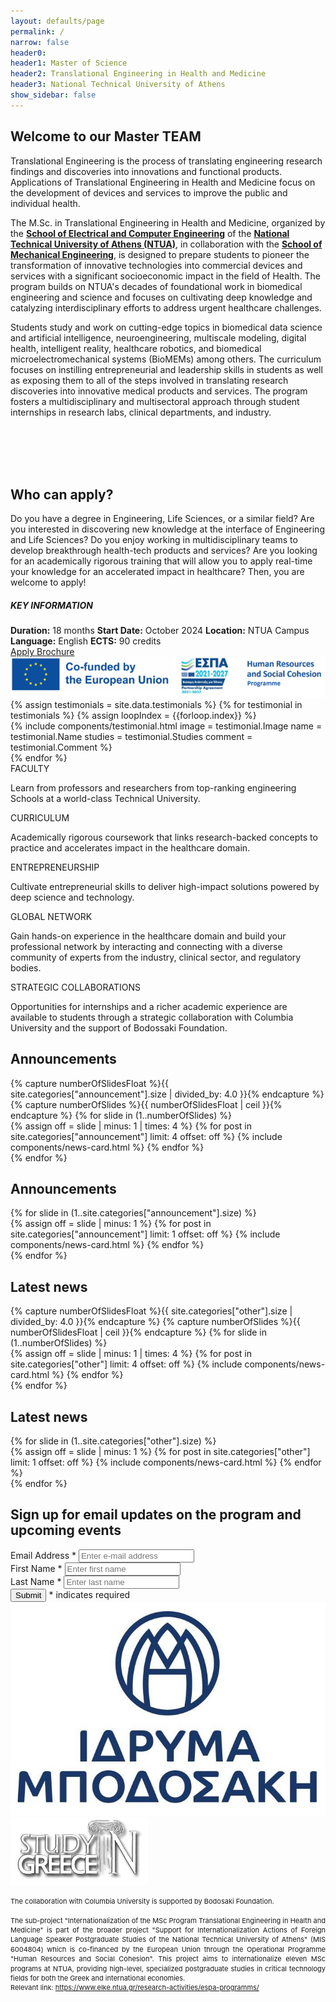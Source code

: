 ```yaml
---
layout: defaults/page
permalink: /
narrow: false
header0:
header1: Master of Science
header2: Translational Engineering in Health and Medicine
header3: National Technical University of Athens
show_sidebar: false
---
```

<div class="container pb-5">
    <div class="row">
        <div class="col-lg-8 col-sm-12 pl-0 pr-0">
            <div class="col-12">
                <h2>Welcome to our Master TEAM</h2>
                <p>
                    Translational Engineering is the process of translating engineering research findings
                    and discoveries into innovations and functional products. Applications of Translational
                    Engineering in Health and Medicine focus on the development of devices and services to
                    improve the public and individual health.
                </p>
                <p>
                    The M.Sc. in Translational Engineering in Health and Medicine, organized by the
                    <a href="https://www.ece.ntua.gr/en"><strong>School of Electrical and Computer Engineering</strong></a>
                    of the <a href="https://www.ntua.gr/en/"><strong>National Technical University of Athens (NTUA)</strong></a>,
                    in collaboration with the <a href="http://www.mech.ntua.gr/en/"><strong>School of Mechanical Engineering</strong></a>,
                    is designed to prepare students to pioneer the transformation of innovative technologies into commercial
                    devices and services with a significant socioeconomic impact in the field of Health. The program builds
                    on NTUA's decades of foundational work in biomedical engineering and science and focuses on cultivating
                    deep knowledge and catalyzing interdisciplinary efforts to address urgent healthcare challenges.
                </p>
                <p>
                    Students study and work on cutting-edge topics in biomedical data science and artificial
                    intelligence, neuroengineering, multiscale modeling, digital health, intelligent reality, healthcare
                    robotics, and biomedical microelectromechanical systems (BioMEMs) among others. The curriculum focuses
                    on instilling entrepreneurial and leadership skills in students as well as exposing them to all of the
                    steps involved in translating research discoveries into innovative medical products and services.
                    The program fosters a multidisciplinary and multisectoral approach through student internships in
                    research labs, clinical departments, and industry.
                </p>
            </div>
            <br>
             <br>
             <br>
             <br>
            <div class="col-12">
                <h2>Who can apply?</h2>
                <p>
                    Do you have a degree in Engineering, Life Sciences, or a similar field? Are you interested in
                    discovering new knowledge at the interface of Engineering and Life Sciences? Do you enjoy
                    working in multidisciplinary teams to develop breakthrough health-tech products and services?
                    Are you looking for an academically rigorous training that will allow you to apply real-time
                    your knowledge for an accelerated impact in healthcare? Then, you are welcome to apply!
                </p>
            </div>
        </div>
        <div class="col-lg-4 col-sm-12 pl-3 pr-0">
            <div class="card text-white background-color-main border-0">
                <div class="card-body grey-box">
                    <h5 class="card-title text-center">KEY INFORMATION</h5>
                    <div class="d-flex flex-column card-text text-center">
                        <label class="mb-0"><strong>Duration:</Strong> 18 months</label>
                        <label class="mb-0"><strong>Start Date:</Strong> October 2024</label>
                        <label class="mb-0"><strong>Location:</Strong> NTUA Campus</label>
                        <label class="mb-0"><strong>Language:</Strong> English</label>
                        <label class="mb-0"><strong>ECTS:</Strong> 90 credits</label>
                    </div>
                </div>
            </div>
            <div class="col-12 mt-4 px-0">
                <a href="{{ site.baseurl }}/admissions" role="button" class="btn btn-custom">
                    <i class="fa-regular fa-pen-to-square fa-lg mr-2"></i>Apply
                </a>
                <a href="{{ site.baseurl }}/files/MasterTEAM-Brochure.pdf" role="button" class="btn btn-custom mt-3" target="_blank">
                    <i class="fa-solid fa-download fa-lg mr-2"></i>Brochure
                </a>
                <a href="https://www.elke.ntua.gr/research-activities/espa-programms/" target="_blank">
                    <img  role="button" class="btn btn-custom mt-3"  decoding="async" src="theme/img/logos/espa-logo-english.png">
                </a>
            </div>
            <div class="carousel carousel-testimonials slide w-100 mt-5" data-ride="carousel" data-interval="5000" id="testimonialsCarousel">
                <div class="row align-items-center">
                    <div class="col-12 lead testimonials-controls">
                        <a class="btn btn-carousel prev-tes" title="go back">
                            <i class="fa-solid fa-chevron-left fa-lg colored-main"></i>
                        </a>
                        <a class="btn btn-carousel next-tes" title="more">
                            <i class="fa-solid fa-chevron-right fa-lg colored-main"></i>
                        </a>
                    </div>
                </div>
                <div class="row pt-0 mt-2">
                    <div class="carousel-inner">
                        {% assign testimonials = site.data.testimonials %}
                        {% for testimonial in testimonials %}
                        {% assign loopIndex = {{forloop.index}} %}
                            <div class='{% if loopIndex == 1 %}carousel-item active{% else %}carousel-item{% endif %} justify-content-center'>
                                <div class="card-deck">
                                    {% include components/testimonial.html
                                        image = testimonial.Image
                                        name = testimonial.Name
                                        studies = testimonial.Studies
                                        comment = testimonial.Comment
                                    %}
                                </div>
                            </div>
                        {% endfor %}
                    </div>
                </div>
            </div>
        </div>
    </div>
    <div class="row mt-4 pl-2">
        <div class="custom-information-box col-12 px-0">
            <div class="row">
                <div class="information-box-component col">
                    <label class="title">
                        FACULTY
                    </label>
                    <p class="text">
                        Learn from professors and researchers from top-ranking engineering Schools at a world-class Technical University.
                    </p>
                </div>
                <div class="information-box-component col">
                    <label class="title">
                        CURRICULUM
                    </label>
                    <p class="text">
                        Academically rigorous coursework that links research-backed concepts to practice and accelerates impact in the healthcare domain.
                    </p>
                </div>
                <div class="information-box-component col">
                    <label class="title">
                        ENTREPRENEURSHIP
                    </label>
                    <p class="text">
                        Cultivate entrepreneurial skills to deliver high-impact solutions powered by deep science and technology.
                    </p>
                </div>
                <div class="information-box-component col">
                    <label class="title">
                        GLOBAL NETWORK
                    </label>
                    <p class="text">
                        Gain hands-on experience in the healthcare domain and build your professional network by interacting and connecting with a diverse community of experts from the industry, clinical sector, and regulatory bodies.
                    </p>
                </div>
                <div class="information-box-component col">
                    <label class="title">
                        STRATEGIC COLLABORATIONS
                    </label>
                    <p class="text">
                        Opportunities for internships and a richer academic experience are available to students through a strategic collaboration with Columbia University and the support of Bodossaki Foundation.
                    </p>
                </div>
            </div>
        </div>
    </div>
    <div class="row mt-5">
        <div class="carousel carousel-desktop carousel-desktop-announcement slide w-100" data-ride="false" data-interval="false" id="postsCarouselDesktop">
            <div class="row align-items-center">
                <div class="col-lg-10 col-8">
                    <h2>Announcements</h2>
                </div>
                <div class="col-lg-2 col-4 text-md-right lead d-flex justify-content-end">
                    <a class="btn btn-carousel prev-desk-announcement" title="go back">
                        <i class="fa-solid fa-chevron-left fa-lg colored-main"></i>
                    </a>
                    <a class="btn btn-carousel next-desk-announcement" title="more">
                        <i class="fa-solid fa-chevron-right fa-lg colored-main"></i>
                    </a>
                </div>
            </div>
            <div class="row pt-0 mt-2">
                <div class="carousel-inner">
                    {% capture numberOfSlidesFloat %}{{ site.categories["announcement"].size | divided_by: 4.0 }}{% endcapture %}
                    {% capture numberOfSlides %}{{ numberOfSlidesFloat | ceil }}{% endcapture %}
                    {% for slide in (1..numberOfSlides) %}
                        <div class='{% if slide == 1 %}carousel-item active{% else %}carousel-item{% endif %}'>
                            <div class="card-deck news-cards-container">
                                {% assign off = slide | minus: 1 | times: 4 %}
                                {% for post in site.categories["announcement"] limit: 4 offset: off %}
                                    {% include components/news-card.html %}
                                {% endfor %}
                            </div>
                        </div>
                    {% endfor %}
                </div>
            </div>
        </div>
        <div class="carousel carousel-mobile carousel-mobile-announcement slide w-100" data-ride="false" data-interval="false" id="postsCarouselMobile">
            <div class="row align-items-center">
                <div class="col-lg-10 col-8">
                    <h2>Announcements</h2>
                </div>
                <div class="col-lg-2 col-4 text-md-right lead d-flex justify-content-end">
                    <a class="btn btn-carousel prev-mob-announcement" title="go back">
                        <i class="fa-solid fa-chevron-left fa-lg colored-main"></i>
                    </a>
                    <a class="btn btn-carousel next-mob-announcement" title="more">
                        <i class="fa-solid fa-chevron-right fa-lg colored-main"></i>
                    </a>
                </div>
            </div>
            <div class="row pt-0 mt-2">
                <div class="carousel-inner">
                    {% for slide in (1..site.categories["announcement"].size) %}
                        <div class='{% if slide == 1 %}carousel-item active{% else %}carousel-item{% endif %}'>
                            <div class="card-deck news-cards-container">
                                {% assign off = slide | minus: 1 %}
                                {% for post in site.categories["announcement"] limit: 1 offset: off %}
                                    {% include components/news-card.html %}
                                {% endfor %}
                            </div>
                        </div>
                    {% endfor %}
                </div>
            </div>
        </div>
    </div>
    <div class="row mt-5">
        <div class="carousel carousel-desktop carousel-desktop-news slide w-100" data-ride="false" data-interval="false" id="postsCarouselDesktop">
            <div class="row align-items-center">
                <div class="col-lg-10 col-8">
                    <h2>Latest news</h2>
                </div>
                <div class="col-lg-2 col-4 text-md-right lead d-flex justify-content-end">
                    <a class="btn btn-carousel prev-desk-news" title="go back">
                        <i class="fa-solid fa-chevron-left fa-lg colored-main"></i>
                    </a>
                    <a class="btn btn-carousel next-desk-news" title="more">
                        <i class="fa-solid fa-chevron-right fa-lg colored-main"></i>
                    </a>
                </div>
            </div>
            <div class="row pt-0 mt-2">
                <div class="carousel-inner">
                    {% capture numberOfSlidesFloat %}{{ site.categories["other"].size | divided_by: 4.0 }}{% endcapture %}
                    {% capture numberOfSlides %}{{ numberOfSlidesFloat | ceil }}{% endcapture %}
                    {% for slide in (1..numberOfSlides) %}
                        <div class='{% if slide == 1 %}carousel-item active{% else %}carousel-item{% endif %}'>
                            <div class="card-deck news-cards-container">
                                {% assign off = slide | minus: 1 | times: 4 %}
                                {% for post in site.categories["other"] limit: 4 offset: off %}
                                    {% include components/news-card.html %}
                                {% endfor %}
                            </div>
                        </div>
                    {% endfor %}
                </div>
            </div>
        </div>
        <div class="carousel carousel-mobile carousel-mobile-news slide w-100" data-ride="false" data-interval="false" id="postsCarouselMobile">
            <div class="row align-items-center">
                <div class="col-lg-10 col-8">
                    <h2>Latest news</h2>
                </div>
                <div class="col-lg-2 col-4 text-md-right lead d-flex justify-content-end">
                    <a class="btn btn-carousel prev-mob-news" title="go back">
                        <i class="fa-solid fa-chevron-left fa-lg colored-main"></i>
                    </a>
                    <a class="btn btn-carousel next-mob-news" title="more">
                        <i class="fa-solid fa-chevron-right fa-lg colored-main"></i>
                    </a>
                </div>
            </div>
            <div class="row pt-0 mt-2">
                <div class="carousel-inner">
                    {% for slide in (1..site.categories["other"].size) %}
                        <div class='{% if slide == 1 %}carousel-item active{% else %}carousel-item{% endif %}'>
                            <div class="card-deck news-cards-container">
                                {% assign off = slide | minus: 1 %}
                                {% for post in site.categories["other"] limit: 1 offset: off %}
                                    {% include components/news-card.html %}
                                {% endfor %}
                            </div>
                        </div>
                    {% endfor %}
                </div>
            </div>
        </div>
    </div>
    <div class="row mt-5 pl-2">
        <h2>Sign up for email updates on the program and upcoming events</h2>
        <div id="mc_embed_signup" class="form-container">
            <form action="https://ntua.us12.list-manage.com/subscribe/post?u=2294fad3462396a281ff35e61&amp;id=edfa3a462d" method="post" id="mc-embedded-subscribe-form" name="mc-embedded-subscribe-form" class="validate" target="_blank" novalidate>
                <div id="mc_embed_signup_scroll">
                    <div class="mc-field-group form-group">
                        <label for="mce-EMAIL" class="font-weight-bold">Email Address <span class="asterisk colored-main">*</span></label>
                        <input type="email" value="" name="EMAIL" class="required email form-control" id="mce-EMAIL" placeholder="Enter e-mail address" required>
                    </div>
                    <div class="mc-field-group form-group">
                        <label for="mce-FNAME" class="font-weight-bold">First Name <span class="asterisk colored-main">*</span></label>
                        <input type="text" value="" name="FNAME" class="required form-control" id="mce-FNAME" placeholder="Enter first name" required>
                    </div>
                    <div class="mc-field-group form-group">
                        <label for="mce-LNAME" class="font-weight-bold">Last Name <span class="asterisk colored-main">*</span></label>
                        <input type="text" value="" name="LNAME" class="required form-control" id="mce-LNAME" placeholder="Enter last name" required>
                    </div>
                    <div id="mce-responses" class="clear foot">
                        <div class="response" id="mce-error-response" style="display:none"></div>
                        <div class="response" id="mce-success-response" style="display:none"></div>
                    </div>
                    <!-- real people should not fill this in and expect good things - do not remove this or risk form bot signups-->
                    <div style="position: absolute; left: -5000px;" aria-hidden="true"><input type="text" name="b_2294fad3462396a281ff35e61_edfa3a462d" tabindex="-1" value=""></div>
                    <div class="optionalParent">
                        <div class="clear foot">
                            <button type="submit" value="Subscribe" name="subscribe" id="mc-embedded-subscribe" class="btn btn-primary">Submit</button>
                            <span class="indicates-required float-right font-italic pt-2"><span class="asterisk colored-main font-weight-bold">*</span> indicates required</span>
                        </div>
                    </div>
                </div>
            </form>
        </div>
    </div>
    <div class="disclaimer-footer">
        <div class="disclaimer-logos">
            <a class="logo-footer-secondary" href="https://www.bodossaki.gr/en/" target="_blank">
                <img decoding="async" src="theme/img/logos/mpodosaki.jpg">
            </a>
            <a class="logo-footer-primary" href="https://studyingreece.edu.gr/" target="_blank">
                <img decoding="async" src="theme/img/logos/sig_logo_2.png">
            </a>
        </div>
        <div class="disclaimer-text">
            <p class="text-footer-secondary"></p>
            <!--
            <p>This project "Support for Internationalization Actions of Postgraduate Studies of the National Technical University of Athens" (MIS 51461485)  is co-financed by Greece and the European Union (European Social Fund- ESF) through the Operational Programme "Human Resources Development, Education and Lifelong Learning 2014-2020".</p>
            -->
            <p class="text-footer-primary"></p>
        </div>
        <div style="line-height: 1.4; font-size: 11px; text-align: left;">
            The collaboration with Columbia University is supported by Bodosaki Foundation.
            <br><br>
        </div>
        <div style="text-align: justify; text-justify: inter-word; line-height: 1.4; font-size: 11px;">
    The sub-project "Internationalization of the MSc Program Translational Engineering in Health and Medicine" is part of the broader project "Support for Internationalization Actions of Foreign Language Speaker Postgraduate Studies of the National Technical University of Athens" (MIS 6004804) which is co-financed by the European Union through the Operational Programme "Human Resources and Social Cohesion". This project aims to internationalize eleven MSc programs at NTUA, providing high-level, specialized postgraduate studies in critical technology fields for both the Greek and international economies.<br>
    Relevant link: <a href="https://www.elke.ntua.gr/research-activities/espa-programms/" target="_blank">https://www.elke.ntua.gr/research-activities/espa-programms/</a> 
        </div>
    </div>
</div>

<script type='text/javascript' src='//s3.amazonaws.com/downloads.mailchimp.com/js/mc-validate.js'></script>
<script type='text/javascript'>
    (function ($) {
        window.fnames = new Array();
        window.ftypes = new Array();
        fnames[0] = "EMAIL";
        ftypes[0] = "email";
        fnames[1] = "FNAME";
        ftypes[1] = "text";
        fnames[2] = "LNAME";
        ftypes[2] = "text";
        fnames[3] = "ADDRESS";
        ftypes[3] = "address";
        fnames[4] = "PHONE";
        ftypes[4] = "phone";
        fnames[5] = "BIRTHDAY";
        ftypes[5] = "birthday";
        fnames[6] = "MMERGE6";
        ftypes[6] = "dropdown";
        fnames[7] = "MMERGE7";
        ftypes[7] = "address";
    })(jQuery);
    var $mcj = jQuery.noConflict(true);
</script>

<script>
    // desktop carousel controls
    $('.next-desk-announcement').click(function(){ $('.carousel-desktop-announcement').carousel('next');return false; });
    $('.prev-desk-announcement').click(function(){ $('.carousel-desktop-announcement').carousel('prev');return false; });
    $('.next-desk-news').click(function(){ $('.carousel-desktop-news').carousel('next');return false; });
    $('.prev-desk-news').click(function(){ $('.carousel-desktop-news').carousel('prev');return false; });
    // mobile carousel controls
    $('.next-mob-announcement').click(function(){ $('.carousel-mobile-announcement').carousel('next');return false; });
    $('.prev-mob-announcement').click(function(){ $('.carousel-mobile-announcement').carousel('prev');return false; });
    $('.next-mob-news').click(function(){ $('.carousel-mobile-news').carousel('next');return false; });
    $('.prev-mob-news').click(function(){ $('.carousel-mobile-news').carousel('prev');return false; });
    // testimonials carousel controls
    $('.next-tes').click(function(){ $('.carousel-testimonials').carousel('next');return false; });
    $('.prev-tes').click(function(){ $('.carousel-testimonials').carousel('prev');return false; });
</script>

